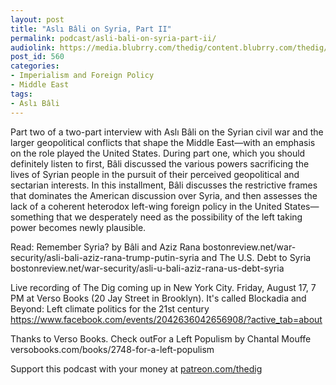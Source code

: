 ```yaml
---
layout: post
title: "Aslı Bâli on Syria, Part II"
permalink: podcast/asli-bali-on-syria-part-ii/
audiolink: https://media.blubrry.com/thedig/content.blubrry.com/thedig/The_Dig_-_EP_140_-_BaliPartII.mp3
post_id: 560
categories: 
- Imperialism and Foreign Policy
- Middle East
tags: 
- Aslı Bâli
---
```


Part two of a two-part interview with Aslı Bâli on the Syrian civil war and the larger geopolitical conflicts that shape the Middle East—with an emphasis on the role played the United States. During part one, which you should definitely listen to first, Bâli discussed the various powers sacrificing the lives of Syrian people in the pursuit of their perceived geopolitical and sectarian interests. In this installment, Bâli discusses the restrictive frames that dominates the American discussion over Syria, and then assesses the lack of a coherent heterodox left-wing foreign policy in the United States—something that we desperately need as the possibility of the left taking power becomes newly plausible.

Read: Remember Syria? by Bâli and Aziz Rana bostonreview.net/war-security/asli-bali-aziz-rana-trump-putin-syria and The U.S. Debt to Syria bostonreview.net/war-security/asli-u-bali-aziz-rana-us-debt-syria

Live recording of The Dig coming up in New York City. Friday, August 17, 7 PM at Verso Books (20 Jay Street in Brooklyn). It's called Blockadia and Beyond: Left climate politics for the 21st century https://www.facebook.com/events/2042636042656908/?active_tab=about

Thanks to Verso Books. Check outFor a Left Populism by Chantal Mouffe versobooks.com/books/2748-for-a-left-populism

Support this podcast with your money at [patreon.com/thedig](http://www.patreon.com/TheDig) 